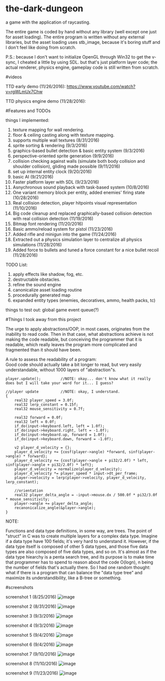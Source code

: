 # the-dark-dungeon
a game with the application of raycasting.

The entire game is coded by hand without any library (well except one just for asset loading). The entire program is written without any external libraries, but the asset loading uses stb_image, because it's boring stuff and I don't feel like doing from scratch. 

P.S.: because I don't want to initialize OpenGL through Win32 to get the v-sync, I cheated a little by using SDL. but that's just platform layer code; the actual renderer, physics engine, gameplay code is still written from scratch. 

#videos

TTD early demo (11/26/2016):
https://www.youtube.com/watch?v=rgWLmUx7Chw

TTD physics engine demo (11/28/2016):


#Features and TODOs

things I implemented:
 1. texture mapping for wall rendering. 
 2. floor & ceiling casting along with texture mapping.
 3. supports multiple wall textures (8/31/2016)
 4. sprite sorting & rendering (9/3/2016)
 5. graphics-based bullet detection & basic entity system (9/3/2016)
 6. perspective-oriented sprite generation (9/9/2016)
 7. collision checking against walls (simulate both body collision and shoulder collision), gliding made possible (9/11/2016)
 8. set up internal entity clock (9/20/2016)
 9. basic AI (9/21/2016)
 10. Faster platform layer with SDL (9/23/2016)
 11. Asnychronous sound playback with task-based system (10/8/2016)
 12. One variant memory block per entity, added enemies' firing state (10/28/2016)
 13. Real collision detection, player hitpoints visual representation (11/10/2016)
 14. Big code cleanup and replaced graphically-based collision detection with real collision detection (11/19/2016)
 15. Bitmap font rendering (11/20/2016)
 16. Basic ammo/reload system for pistol (11/23/2016)
 17. Added rifle and minigun into the game (11/24/2016)
 18. Extracted out a physics simulation layer to centralize all physics simulations (11/28/2016)
 19. Added force to bullets and tuned a force constant for a nice bullet recoil (11/28/2016)
 
TODO List: 
 1. apply effects like shadow, fog, etc. 
 2. destructable obstacles. 
 3. refine the sound engine 
 4. canonicalize asset loading routine
 5. procedurally generated map
 6. expanded entity types (enemies, decoratives, ammo, health packs, tc)
 
things to test out: global game event queue(?)
 
#Things I took away from this project

  The urge to apply abstractions/OOP, in most cases, originates from the inability to read code. Then in that case, what abstractions achieve is not making the code readable, but conceiving the programmer that it is readable, which really leaves the program more complicated and fragmented than it should have been. 

  A rule to assess the readability of a program:    
    Good code should actually take a bit longer to read, but very easily understandable, without 1000 layers of "abstraction"s. 
    
    
    
    player.update();         //NOTE: okay... don't know what it really does but I will take your word for it... I guess?
    
    //player update          //NOTE: okay, I understand.
    {
        real32 player_speed = 3.0f;
        real32 lerp_constant = 0.15f;
        real32 mouse_sensitivity = 0.7f;
        
        real32 forward = 0.0f;
        real32 left = 0.0f;
        if_do(input->keyboard.left, left = 1.0f);
        if_do(input->keyboard.right, left = -1.0f);
        if_do(input->keyboard.up, forward = 1.0f);
        if_do(input->keyboard.down, forward = -1.0f);
        
        v2 player_d_velocity = {};
        player_d_velocity += {cosf(player->angle) *forward, sinf(player->angle) * forward};    
        player_d_velocity += {cosf(player->angle + pi32/2.0f) * left, sinf(player->angle + pi32/2.0f) * left};    
        player_d_velocity = normalize(player_d_velocity);
        player_d_velocity *= player_speed * input->dt_per_frame;
        player->velocity = lerp(player->velocity, player_d_velocity, lerp_constant);
        
        //orientation
        real32 player_delta_angle = -input->mouse.dx / 500.0f * pi32/3.0f * mouse_sensitivity; 
        player->angle += player_delta_angle;
        recanonicalize_angle(&player->angle);
    }                        

NOTE:
 
 Functions and data type definitions, in some way, are trees. The point of "struct" in C was to create multiple layers for a complex data type. Imagine if a data type have 100 fields; it's very hard to understand it. However, if the data type itself is composed of other 5 data types, and those five data types are also composed of five data types, and so on. It's almost as if the data type hiearchy is a penta search tree, and its purpose is to make time that programmer has to spend to reason about the code O(logn), n being the number of fields that's actually there. So I had one random thought: what if there is a program that can balance the "data type tree" and maximize its understandibility, like a B-tree or something. 

#screenshots

 screenshot 1 (8/25/2016) 
![image](https://cloud.githubusercontent.com/assets/16845654/17989412/e3b28ef6-6ae1-11e6-8c19-44c8a2f1dd0e.png)

 screenshot 2 (8/31/2016)
![image](https://cloud.githubusercontent.com/assets/16845654/18156915/dc756310-6fce-11e6-9cf2-fa83e0385250.png)

 screenshot 3 (9/3/2016)
![image](https://cloud.githubusercontent.com/assets/16845654/18228426/77800290-7202-11e6-807d-63ed5401eb38.png)

 screenshot 4 (9/3/2016)
![image](https://cloud.githubusercontent.com/assets/16845654/18229402/494355e6-722d-11e6-9a59-25f2fd9712a1.png)

 screenshot 5 (9/4/2016)
![image](https://cloud.githubusercontent.com/assets/16845654/18237184/50d07c56-72e3-11e6-9a7c-7d94bdc4c2e4.png)
 
 screenshot 6 (9/4/2016)
![image](https://cloud.githubusercontent.com/assets/16845654/18238928/53187fbe-72f6-11e6-820b-8b0a7e1b3a96.png)

 screenshot 7 (9/10/2016)
![image](https://cloud.githubusercontent.com/assets/16845654/18414551/8ea1fe62-7782-11e6-9fbd-174f868bc1f5.png)

 screenshot 8 (11/10/2016)
![image](https://cloud.githubusercontent.com/assets/16845654/20205660/72523014-a78f-11e6-8367-f26a653b72d2.png)

 screenshot 9 (11/23/2016)
![image](https://cloud.githubusercontent.com/assets/16845654/20609341/1aa08602-b240-11e6-87e7-60f83c34d885.png)
